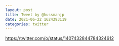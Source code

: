 ```yaml
--- 
layout: post 
title: Tweet by @hussmanjp 
date: 2021-06-22 1624393119 
categories: twitter 
--- 
```

https://twitter.com/o/status/1407432844784324612